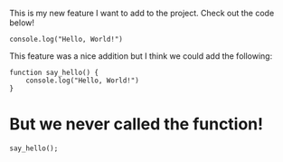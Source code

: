 This is my new feature I want to add to the project. Check out the code below!

```code
console.log("Hello, World!")
```

This feature was a nice addition but I think we could add the following:

```code
function say_hello() {
    console.log("Hello, World!")
}
```

# But we never called the function!

```code
say_hello();
```

